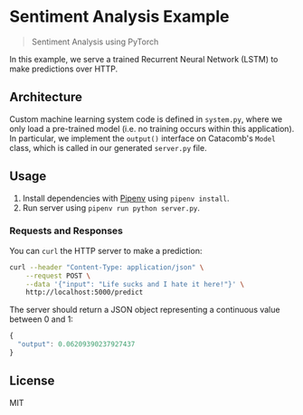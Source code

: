 # Sentiment Analysis Example
> Sentiment Analysis using PyTorch

In this example, we serve a trained Recurrent Neural Network (LSTM) to make predictions over HTTP.

## Architecture
Custom machine learning system code is defined in `system.py`, where we only load a pre-trained model (i.e. no training occurs within this application). In particular, we implement the `output()` interface on Catacomb's `Model` class, which is called in our generated `server.py` file.

## Usage
1. Install dependencies with [Pipenv](https://pipenv-fork.readthedocs.io/en/latest/) using `pipenv install`.
2. Run server using `pipenv run python server.py`.

### Requests and Responses
You can `curl` the HTTP server to make a prediction:

```bash
curl --header "Content-Type: application/json" \
    --request POST \
    --data '{"input": "Life sucks and I hate it here!"}' \
    http://localhost:5000/predict
```

The server should return a JSON object representing a continuous value between 0 and 1:

```javascript
{
  "output": 0.06209390237927437
}
```

## License
MIT
